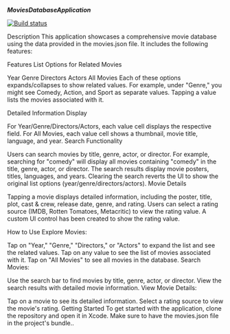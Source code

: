 ***MoviesDatabaseApplication***

[![Build status](https://build.appcenter.ms/v0.1/apps/fdae8363-4a17-4243-ac07-187215c95d5e/branches/dev/badge)](https://appcenter.ms)

Description
This application showcases a comprehensive movie database using the data provided in the movies.json file. It includes the following features:

Features
List Options for Related Movies

Year
Genre
Directors
Actors
All Movies
Each of these options expands/collapses to show related values. For example, under "Genre," you might see Comedy, Action, and Sport as separate values. Tapping a value lists the movies associated with it.

Detailed Information Display

For Year/Genre/Directors/Actors, each value cell displays the respective field.
For All Movies, each value cell shows a thumbnail, movie title, language, and year.
Search Functionality

Users can search movies by title, genre, actor, or director.
For example, searching for "comedy" will display all movies containing "comedy" in the title, genre, actor, or director.
The search results display movie posters, titles, languages, and years.
Clearing the search reverts the UI to show the original list options (year/genre/directors/actors).
Movie Details

Tapping a movie displays detailed information, including the poster, title, plot, cast & crew, release date, genre, and rating.
Users can select a rating source (IMDB, Rotten Tomatoes, Metacritic) to view the rating value.
A custom UI control has been created to show the rating value.


How to Use
Explore Movies:

Tap on "Year," "Genre," "Directors," or "Actors" to expand the list and see the related values.
Tap on any value to see the list of movies associated with it.
Tap on "All Movies" to see all movies in the database.
Search Movies:

Use the search bar to find movies by title, genre, actor, or director.
View the search results with detailed movie information.
View Movie Details:

Tap on a movie to see its detailed information.
Select a rating source to view the movie's rating.
Getting Started
To get started with the application, clone the repository and open it in Xcode. Make sure to have the movies.json file in the project's bundle..

